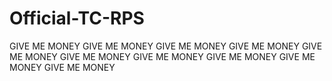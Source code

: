 # Official-TC-RPS
  GIVE ME MONEY GIVE ME MONEY GIVE ME MONEY GIVE ME MONEY GIVE ME MONEY GIVE ME MONEY GIVE ME MONEY GIVE ME MONEY GIVE ME MONEY GIVE ME MONEY
